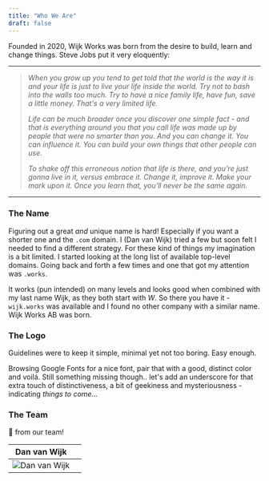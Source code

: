```yaml
---
title: "Who We Are"
draft: false
---
```


Founded in 2020, Wijk Works was born from the desire to build, learn and change things. Steve Jobs put it very eloquently:

---

> _When you grow up you tend to get told that the world is the way it is and your life is just to live your life inside the world. Try not to bash into the walls too much. Try to have a nice family life, have fun, save a little money. That's a very limited life._
>
> _Life can be much broader once you discover one simple fact - and that is everything around you that you call life was made up by people that were no smarter than you. And you can change it. You can influence it. You can build your own things that other people can use._
>
> _To shake off this erroneous notion that life is there, and you're just gonna live in it, versus embrace it. Change it, improve it. Make your mark upon it. Once you learn that, you'll never be the same again._

---

### The Name

Figuring out a great _and_ unique name is hard! Especially if you want a shorter one and the `.com` domain.
I (Dan van Wijk) tried a few but soon felt I needed to find a different strategy. For these kind of things my imagination is a bit limited. I started looking at the long list of available top-level domains. Going back and forth a few times and one that got my attention was `.works`.

It works (pun intended) on many levels and looks good when combined with my last name Wijk, as they both start with _W_. So there you have it - `wijk.works` was available and I found no other company with a similar name. Wijk Works AB was born.

### The Logo

Guidelines were to keep it simple, minimal yet not too boring. Easy enough.

Browsing Google Fonts for a nice font, pair that with a good, distinct color and voilá. Still something missing though.. let's add an underscore for that extra touch of distinctiveness, a bit of geekiness and mysteriousness - indicating _things to come..._

### The Team

:wave: from our team!

|                        Dan van Wijk                         |     |
| :---------------------------------------------------------: | --- |
| ![Dan van Wijk](/assets/images/team/dan.jpg "Dan van Wijk") |     |
